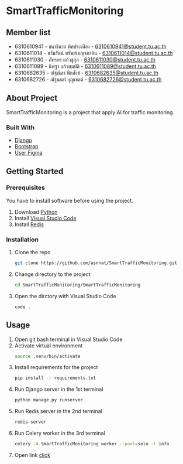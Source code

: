 # SmartTrafficMonitoring

## Member list
* 6310610941 - ชนาธินาถ พิศประเทือง - 6310610941@student.tu.ac.th
* 6310611014 - ชวันรัตน์ ทรัพย์เบญจภาคิน - 6310611014@student.tu.ac.th
* 6310611030 - ภัทรกร แก้วชูกุล - 6310611030@student.tu.ac.th
* 6310611089 - นิษฐา แก้วสมบัติ - 6310611089@student.tu.ac.th
* 6310682635 - ณัฐณิชา ฟักสังข์ - 6310682635@student.tu.ac.th
* 6310682726 - ณัฐนนท์ บุญเขตต์ - 6310682726@student.tu.ac.th

## About Project
SmartTrafficMonitoring is a project that apply AI for traffic monitoring.

### Built With
<!-- 
* [![Django][djangoproject.com]][Django-url]
* [![Bootstrap][Bootstrap.com]][Bootstrap-url]
!-->
* [Django][Django-url]
* [Bootstrap][Bootstrap-url]
* [User Figma](https://www.figma.com/file/cAhjyeLYtVFkWdzGIe6PkM/CN332?node-id=0%3A1&t=YmoKge7GTPm9BFE9-1)

## Getting Started
### Prerequisites
You have to install software before using the project.

1. Download [Python](https://www.python.org/downloads/)
2. Install [Visual Studio Code](https://code.visualstudio.com/download)
3. Install [Redis](https://redis.io/docs/getting-started/installation/install-redis-on-mac-os/)

### Installation
1. Clone the repo
    ```sh
    git clone https://github.com/asnnat/SmartTrafficMonitoring.git
    ```
2. Change directory to the project
    ```sh
    cd SmartTrafficMonitoring/SmartTrafficMonitoring
    ```
3. Open the dirctory with Visual Studio Code
    ```sh
    code .
    ```

## Usage
1. Open git bash terminal in Visual Studio Code
2. Activate virtual environment
    ```sh
    source .venv/bin/activate
    ```
3. Install requirements for the project
    ```sh
    pip install -r requirements.txt
    ```
4. Run Django server in the 1st terminal
    ```sh
    python manage.py runserver
    ```
5. Run Redis server in the 2nd terminal
    ```sh
    redis-server
    ```
6. Run Celery worker in the 3rd terminal
    ```sh
    celery -A SmartTrafficMonitoring worker --pool=solo -l info
    ```
7.  Open link [click](http://127.0.0.1:8000/)

<!-- MARKDOWN LINKS & IMAGES -->
[djangoproject.com]: https://img.shields.io/badge/Djang0-35495E?style=for-the-badge&logo=django&logoColor=4FC08D
[Django-url]: https://www.djangoproject.com/
[Bootstrap.com]: https://img.shields.io/badge/Bootstrap-563D7C?style=for-the-badge&logo=bootstrap&logoColor=white
[Bootstrap-url]: https://getbootstrap.com

